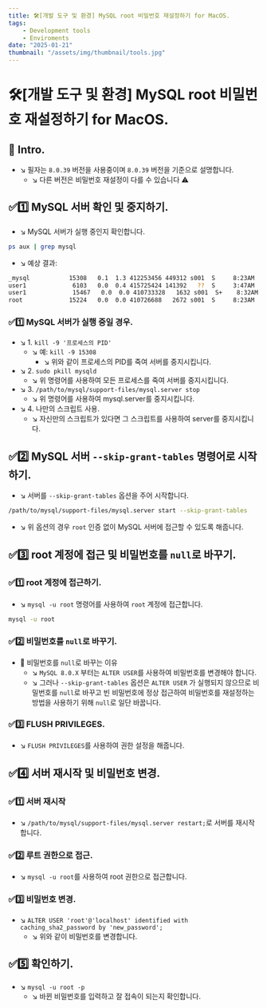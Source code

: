 ```yaml
---
title: 🛠️[개발 도구 및 환경] MySQL root 비밀번호 재설정하기 for MacOS.
tags:
    - Development tools
    - Enviroments
date: "2025-01-21"
thumbnail: "/assets/img/thumbnail/tools.jpg"
---
```


# 🛠️[개발 도구 및 환경] MySQL root 비밀번호 재설정하기 for MacOS.
## 📌 Intro.
- ↘︎ 필자는 `8.0.39` 버전을 사용중이며 `8.0.39` 버전을 기준으로 설명합니다.
    - ↘︎ 다른 버전은 비밀번호 재설정이 다를 수 있습니다 ⚠️

## ✅1️⃣ MySQL 서버 확인 및 중지하기.
- ↘︎ MySQL 서버가 실행 중인지 확인합니다.
```bash
ps aux | grep mysql
```

- ↘︎ 예상 결과:
```bash
_mysql           15308   0.1  1.3 412253456 449312 s001  S     8:23AM   0:02.13 /path/to/mysqld --basedir=/path/to/mysql --datadir=/path/to/mysql/data --plugin-dir=/path/to/mysql/plugin --user=mysql --log-error=/path/to/mysql/logs/mysql.err --pid-file=/path/to/mysql/data/mysql.pid
user1             6103   0.0  0.4 415725424 141392   ??  S     3:47AM   0:26.89 /path/to/IntelliJ IDEA.app/bin/java -Djava.rmi.server.hostname=127.0.0.1 -Duser.timezone=UTC ...
user1             15467   0.0  0.0 410733328   1632 s001  S+    8:32AM   0:00.00 grep --color=auto mysql
root             15224   0.0  0.0 410726688   2672 s001  S     8:23AM   0:00.01 /bin/sh /path/to/mysql/bin/mysqld_safe --datadir=/path/to/mysql/data --pid-file=/path/to/mysql/data/mysql.pid
```

### ✅1️⃣ MySQL 서버가 실행 중일 경우.
- ↘︎ 1. `kill -9 '프로세스의 PID'`
    - ↘︎ 예: `kill -9 15308`
        - ↘︎ 위와 같이 프로세스의 PID를 죽여 서버를 중지시킵니다.
- ↘︎ 2. `sudo pkill mysqld`
    - ↘︎ 위 명령어를 사용하여 모든 프로세스를 죽여 서버를 중지시킵니다.
- ↘︎ 3. `/path/to/mysql/support-files/mysql.server stop`
    - ↘︎ 위 명령어를 사용하여 mysql.server를 중지시킵니다.
- ↘︎ 4. 나만의 스크립트 사용.
    - ↘︎ 자신만의 스크립트가 있다면 그 스크립트를 사용하여 server를 중지시킵니다.

## ✅2️⃣ MySQL 서버 `--skip-grant-tables` 명령어로 시작하기.
- ↘︎ 서버를 `--skip-grant-tables` 옵션을 주어 시작합니다.
```bash
/path/to/mysql/support-files/mysql.server start --skip-grant-tables
```
- ↘︎ 위 옵션의 경우 `root` 인증 없이 MySQL 서버에 접근할 수 있도록 해줍니다.

## ✅3️⃣ root 계정에 접근 및 비밀번호를 `null`로 바꾸기.
### ✅1️⃣ root 계정에 접근하기.
- ↘︎ `mysql -u root` 명령어를 사용하여 `root` 계정에 접근합니다.
```bash
mysql -u root
```

### ✅2️⃣ 비밀번호를 `null`로 바꾸기.
- 📌 비밀번호를 `null`로 바꾸는 이유
    - ↘︎ `MySQL 8.0.X` 부터는 `ALTER USER`를 사용하여 비밀번호를 변경해야 합니다.
    - ↘︎ 그러나 `--skip-grant-tables` 옵션은 `ALTER USER` 가 실행되지 않으므로 비밀번호를 `null`로 바꾸고 빈 비밀번호에 정상 접근하여 비밀번호를 재설정하는 방법을 사용하기 위해 `null`로 일단 바꿉니다.

### ✅3️⃣ FLUSH PRIVILEGES.
- ↘︎ `FLUSH PRIVILEGES`를 사용하여 권한 설정을 해줍니다.

## ✅4️⃣ 서버 재시작 및 비밀번호 변경.
### ✅1️⃣ 서버 재시작
- ↘︎ `/path/to/mysql/support-files/mysql.server restart;`로 서버를 재시작 합니다.

### ✅2️⃣ 루트 권한으로 접근.
- ↘︎ `mysql -u root`를 사용하여 root 권한으로 접근합니다.

### ✅3️⃣ 비밀번호 변경.
- ↘︎ `ALTER USER 'root'@'localhost' identified with caching_sha2_password by 'new_password';`
    - ↘︎ 위와 같이 비밀번호를 변경합니다.

## ✅5️⃣ 확인하기.
- ↘︎ `mysql -u root -p`
    - ↘︎ 바뀐 비밀번호를 입력하고 잘 접속이 되는지 확인합니다.
